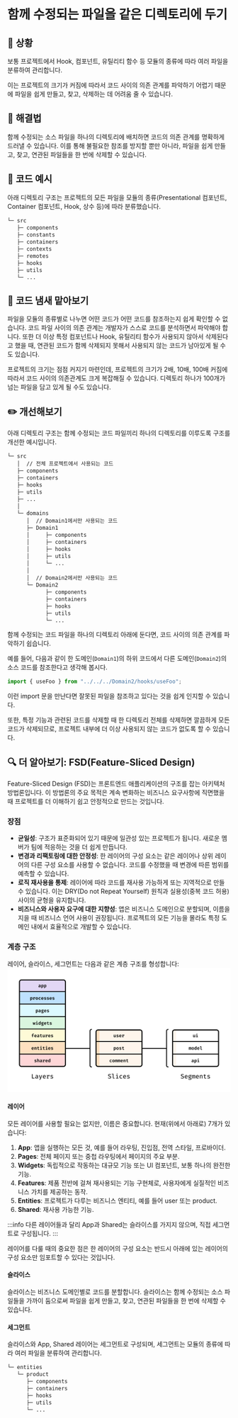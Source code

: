 # 함께 수정되는 파일을 같은 디렉토리에 두기

<div style="margin-top: 16px">
  <Badge type="info" text="좋은 코드의 기준" />
  <Badge type="info" text="응집도" />
  <Badge type="info" text="FSD(Feature-Sliced Design)" />
</div>

## 🔔 상황

보통 프로젝트에서 Hook, 컴포넌트, 유틸리티 함수 등 모듈의 종류에 따라 여러 파일을 분류하여 관리합니다.

이는 프로젝트의 크기가 커짐에 따라서 코드 사이의 의존 관계를 파악하기 어렵기 때문에 파일을 쉽게 만들고, 찾고, 삭제하는 데 어려움 줄 수 있습니다.

## 🎳 해결법

함께 수정되는 소스 파일을 하나의 디렉토리에 배치하면 코드의 의존 관계를 명확하게 드러낼 수 있습니다. 이를 통해 불필요한 참조를 방지할 뿐만 아니라, 파일을 쉽게 만들고, 찾고, 연관된 파일들을 한 번에 삭제할 수 있습니다.

## 📝 코드 예시

아래 디렉토리 구조는 프로젝트의 모든 파일을 모듈의 종류(Presentational 컴포넌트, Container 컴포넌트, Hook, 상수 등)에 따라 분류했습니다.

```text
└─ src
   ├─ components
   ├─ constants
   ├─ containers
   ├─ contexts
   ├─ remotes
   ├─ hooks
   ├─ utils
   └─ ...
```

## 👃 코드 냄새 맡아보기

파일을 모듈의 종류별로 나누면 어떤 코드가 어떤 코드를 참조하는지 쉽게 확인할 수 없습니다. 코드 파일 사이의 의존 관계는 개발자가 스스로 코드를 분석하면서 파악해야 합니다. 또한 더 이상 특정 컴포넌트나 Hook, 유틸리티 함수가 사용되지 않아서 삭제된다고 했을 때, 연관된 코드가 함께 삭제되지 못해서 사용되지 않는 코드가 남아있게 될 수도 있습니다.

프로젝트의 크기는 점점 커지기 마련인데, 프로젝트의 크기가 2배, 10배, 100배 커짐에 따라서 코드 사이의 의존관계도 크게 복잡해질 수 있습니다. 디렉토리 하나가 100개가 넘는 파일을 담고 있게 될 수도 있습니다.

## ✏️ 개선해보기

아래 디렉토리 구조는 함께 수정되는 코드 파일끼리 하나의 디렉토리를 이루도록 구조를 개선한 예시입니다.

```text
└─ src
   │  // 전체 프로젝트에서 사용되는 코드
   ├─ components
   ├─ containers
   ├─ hooks
   ├─ utils
   ├─ ...
   │
   └─ domains
      │  // Domain1에서만 사용되는 코드
      ├─ Domain1
      │     ├─ components
      │     ├─ containers
      │     ├─ hooks
      │     ├─ utils
      │     └─ ...
      │
      │  // Domain2에서만 사용되는 코드
      └─ Domain2
            ├─ components
            ├─ containers
            ├─ hooks
            ├─ utils
            └─ ...
```

함께 수정되는 코드 파일을 하나의 디렉토리 아래에 둔다면, 코드 사이의 의존 관계를 파악하기 쉽습니다.

예를 들어, 다음과 같이 한 도메인(`Domain1`)의 하위 코드에서 다른 도메인(`Domain2`)의 소스 코드를 참조한다고 생각해 봅시다.

```typescript
import { useFoo } from "../../../Domain2/hooks/useFoo";
```

이런 import 문을 만난다면 잘못된 파일을 참조하고 있다는 것을 쉽게 인지할 수 있습니다.

또한, 특정 기능과 관련된 코드를 삭제할 때 한 디렉토리 전체를 삭제하면 깔끔하게 모든 코드가 삭제되므로, 프로젝트 내부에 더 이상 사용되지 않는 코드가 없도록 할 수 있습니다.

## 🔍 더 알아보기: FSD(Feature-Sliced Design)

Feature-Sliced Design (FSD)는 프론트엔드 애플리케이션의 구조를 잡는 아키텍처 방법론입니다. 이 방법론의 주요 목적은 계속 변화하는 비즈니스 요구사항에 직면했을 때 프로젝트를 더 이해하기 쉽고 안정적으로 만드는 것입니다.

### 장점

- **균일성**: 구조가 표준화되어 있기 때문에 일관성 있는 프로젝트가 됩니다. 새로운 멤버가 팀에 적응하는 것을 더 쉽게 만듭니다.
- **변경과 리팩토링에 대한 안정성**: 한 레이어의 구성 요소는 같은 레이어나 상위 레이어의 다른 구성 요소를 사용할 수 없습니다. 코드를 수정했을 때 변경에 따른 범위를 예측할 수 있습니다.
- **로직 재사용을 통제**: 레이어에 따라 코드를 재사용 가능하게 또는 지역적으로 만들 수 있습니다. 이는 DRY(Do not Repeat Yourself) 원칙과 실용성(중복 코드 허용) 사이의 균형을 유지합니다.
- **비즈니스와 사용자 요구에 대한 지향성**: 앱은 비즈니스 도메인으로 분할되며, 이름을 지을 때 비즈니스 언어 사용이 권장됩니다. 프로젝트의 모든 기능을 몰라도 특정 도메인 내에서 효율적으로 개발할 수 있습니다.

### 계층 구조

레이어, 슬라이스, 세그먼트는 다음과 같은 계층 구조를 형성합니다:
![](./assets/fsd-hierarchy.jpg)

#### 레이어

모든 레이어를 사용할 필요는 없지만, 이름은 중요합니다. 현재(위에서 아래로) 7개가 있습니다:

1. **App**: 앱을 실행하는 모든 것, 예를 들어 라우팅, 진입점, 전역 스타일, 프로바이더.
2. **Pages**: 전체 페이지 또는 중첩 라우팅에서 페이지의 주요 부분.
3. **Widgets**: 독립적으로 작동하는 대규모 기능 또는 UI 컴포넌트, 보통 하나의 완전한 기능.
4. **Features**: 제품 전반에 걸쳐 재사용되는 기능 구현체로, 사용자에게 실질적인 비즈니스 가치를 제공하는 동작.
5. **Entities**: 프로젝트가 다루는 비즈니스 엔티티, 예를 들어 user 또는 product.
6. **Shared**: 재사용 가능한 기능.

:::info
다른 레이어들과 달리 App과 Shared는 슬라이스를 가지지 않으며, 직접 세그먼트로 구성됩니다.
:::

레이어를 다룰 때의 중요한 점은 한 레이어의 구성 요소는 반드시 아래에 있는 레이어의 구성 요소만 임포트할 수 있다는 것입니다.

#### 슬라이스

슬라이스는 비즈니스 도메인별로 코드를 분할합니다. 슬라이스는 함께 수정되는 소스 파일들을 가까이 둠으로써 파일을 쉽게 만들고, 찾고, 연관된 파일들을 한 번에 삭제할 수 있습니다.

#### 세그먼트

슬라이스와 App, Shared 레이어는 세그먼트로 구성되며, 세그먼트는 모듈의 종류에 따라 여러 파일을 분류하여 관리합니다.

```text
└─ entities
   └─ product
      ├─ components
      ├─ containers
      ├─ hooks
      ├─ utils
      └─ ...
```
